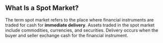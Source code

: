 ## What Is a Spot Market?

The term spot market refers to the place where financial instruments are traded for cash for **immediate delivery**. Assets traded in the spot market include commodities, currencies, and securities. Delivery occurs when the buyer and seller exchange cash for the financial instrument.
